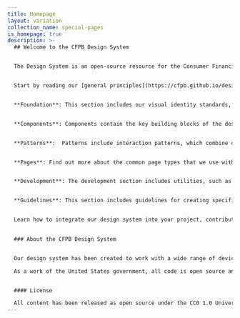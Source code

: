 ```yaml
---
title: Homepage
layout: variation
collection_name: special-pages
is_homepage: true
description: >-
  ## Welcome to the CFPB Design System 


  The Design System is an open-source resource for the Consumer Financial Protection Bureau (CFPB) teams to produce effective, accessible, and consistent products that are easy for the American public to access, use, and understand. 


  Start by reading our [general principles](https://cfpb.github.io/design-system/foundation/general-principles) and [accessibility principles](https://cfpb.github.io/design-system/foundation/accessibility). Then go to one of the sections below to get started. 


  **Foundation**: This section includes our visual identity standards, such as color, grid, and typography. It forms the foundation for the CFPB’s website and external-facing materials. [Browse foundation](https://cfpb.github.io/design-system/foundation/)


  **Components**: Components contain the key building blocks of the design system that, when combined, can be used to create a website. Examples of components include buttons, text inputs, tables, and alerts. [Browse components](https://cfpb.github.io/design-system/components/)


  **Patterns**:  Patterns include interaction patterns, which combine components into best practice design solutions in order to allow users to achieve a goal; and layout patterns, for designers to use to organize content into clear, accessible web pages. [Browse patterns](https://cfpb.github.io/design-system/patterns/)


  **Pages**: Find out more about the common page types that we use within our content management system, which are documented for easy reference. [Browse pages](https://cfpb.github.io/design-system/pages/)


  **Development**: The development section includes utilities, such as variables, helper classes, and mixins, and layout options, such as blocks. [Browse development](https://cfpb.github.io/design-system/development/) 


  **Guidelines**: This section includes guidelines for creating specific product experiences not covered in other sections, such as data visualization.  [Browse guidelines](https://cfpb.github.io/design-system/guidelines/) 


  Learn how to integrate our design system into your project, contribute to the code base, and update the documentation. [Get started](https://cfpb.github.io/design-system/getting-started/)
   

  ### About the CFPB Design System


  Our design system has been created to work with a wide range of devices and browsers. Following a modern, mobile first responsive approach, sites built with our Design System easily adapt to a wide range of screen sizes, all while carefully following accessibility best practices.

  As a work of the United States government, all code is open source and in the public domain. We encourage you to use this framework in your own projects and to contribute back.


  #### License

  All content has been released as open source under the CC0 1.0 Universal Public Domain Dedication, and we’d love for other agencies, developers, or groups to adapt it for their own use.
---
```

